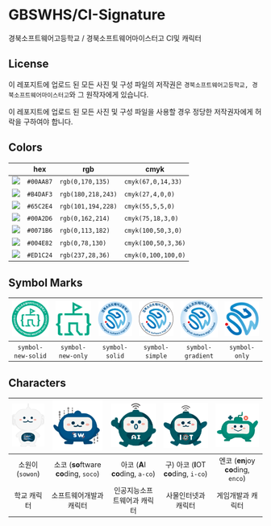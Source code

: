 # GBSWHS/CI-Signature
경북소프트웨어고등학교 / 경북소프트웨어마이스터고 CI및 캐릭터

## License
이 레포지트에 업로드 된 모든 사진 및 구성 파일의 저작권은
`경북소프트웨어고등학교, 경북소프트웨어마이스터고`와 그 원작자에게 있습니다.

이 레포지트에 업로드 된 모든 사진 및 구성 파일을 사용할 경우
정당한 저작권자에게 허락을 구하여야 합니다.

## Colors
|   | hex | rgb | cmyk |
| - | --- | --- | ---- |
| <img src="https://png-pixel.com/10x10-00aa87ff.png"> | `#00AA87` | `rgb(0,170,135)` | `cmyk(67,0,14,33)` |
| <img src="https://png-pixel.com/10x10-b4daf3ff.png"> | `#B4DAF3` | `rgb(180,218,243)` | `cmyk(27,4,0,0)` |
| <img src="https://png-pixel.com/10x10-65c2e4ff.png"> | `#65C2E4` | `rgb(101,194,228)` | `cmyk(55,5,5,0)` |
| <img src="https://png-pixel.com/10x10-00a2d6ff.png" width="10"> | `#00A2D6` | `rgb(0,162,214)` | `cmyk(75,18,3,0)` |
| <img src="https://png-pixel.com/10x10-0071b6ff.png" width="10"> | `#0071B6` | `rgb(0,113,182)` | `cmyk(100,50,3,0)` |
| <img src="https://png-pixel.com/10x10-004e82ff.png" width="10"> | `#004E82` | `rgb(0,78,130)` | `cmyk(100,50,3,36)` |
| <img src="https://png-pixel.com/10x10-ed1c24ff.png" width="10"> | `#ED1C24` | `rgb(237,28,36)` | `cmyk(0,100,100,0)` |

## Symbol Marks
| <img src="./symbol/symbol-new-solid.png" width="100"> | <img src="./symbol/symbol-new-only.png" width="100">  | <img src="./symbol/symbol-solid.png" width="100"> | <img src="./symbol/symbol-simple.png" width="100"> | <img src="./symbol/symbol-gradient.png" width="100"> | <img src="./symbol/symbol-only.png" width="100"> |
|:---:|:---:|:---:|:---:|:---:|:---:|
| `symbol-new-solid` | `symbol-new-only` | `symbol-solid` | `symbol-simple` | `symbol-gradient` | `symbol-only` |

## Characters
| <img src="./characters/sowon.png" width="100"> | <img src="./characters/soco.png" width="100"> | <img src="./characters/a-co.png" width="100"> | <img src="./characters/i-co.png" width="100"> | <img src="./characters/enco.png" width="100"> |
|:---:|:---:|:---:|:---:|:---:|
| 소원이 (`sowon`) | 소코 (**so**ftware **co**ding, `soco`) | 아코 (**A**I **co**ding, `a-co`) | 구) 아코 (**I**OT **co**ding, `i-co`) | 엔코 (**en**joy **co**ding, `enco`) | 
| 학교 캐릭터 | 소프트웨어개발과 캐릭터 | 인공지능소프트웨어과 캐릭터 | 사물인터넷과 캐릭터 | 게임개발과 캐릭터 |
